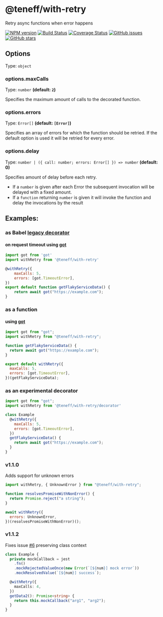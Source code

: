 # @teneff/with-retry

Retry async functions when error happens

[![NPM version][npm-img-latest]][npm-url]
[![Build Status][build-img]][build-url]
[![Coverage Status][coverage-image]][coverage-url]
[![GitHub issues][issues-image]][issues-url]
[![GitHub stars][github-stars-img]][github-stars-url]

## Options

Type: `object`

### options.maxCalls

Type: `number` **(default: `2`)**

Specifies the maximum amount of calls to the decorated function.

### options.errors

Type: `Error[]` **(default: `[Error]`)**

Specifies an array of errors for which the function should be retried. If the default option is used it will be retried for every error.

### options.delay

Type: `number | ({ call: number; errors: Error[] }) => number` **(default: 0)**

Specifies amount of delay before each retry.

- If a `number` is given after each Error the subsequent invocation will be delayed with a fixed amount.
- If a `function` returning `number` is given it will invoke the function and delay the invocations by the result

## Examples:

### as Babel [legacy decorator][legacy]

#### on request timeout using [got][got]

```javascript
import got from 'got'
import withRetry from '@teneff/with-retry'

@withRetry({
    maxCalls: 5,
    errors: [got.TimeoutError],
})
export default function getFlakyServiceData() {
    return await got("https://example.com");
}
```

### as a function

#### using [got][got]

```javascript
import got from "got";
import withRetry from "@teneff/with-retry";

function getFlakyServiceData() {
  return await got("https://example.com");
}

export default withRetry({
  maxCalls: 5,
  errors: [got.TimeoutError],
})(getFlakyServiceData);
```

### as an experimental decorator

```javascript
import got from "got";
import withRetry from '@teneff/with-retry/decorator'

class Example
  @withRetry({
    maxCalls: 5,
    errors: [got.TimeoutError],
  })
  getFlakyServiceData() {
    return await got("https://example.com");
  }
}
```

### v1.1.0

Adds support for unknown errors

```javascript
import withRetry, { UnknownError } from "@teneff/with-retry";

function resolvesPromiseWithNonError() {
  return Promise.reject("a string");
}

await withRetry({
  errors: UnknownError,
})(resolvesPromiseWithNonError)();
```

### v1.1.2

Fixes issue [#6](https://github.com/Teneff/withRetry/issues/6) preserving class context

```typescript
class Example {
  private mockCallback = jest
    .fn()
    .mockRejectedValueOnce(new Error(`[${num}] mock error`))
    .mockResolvedValue(`[${num}] success`);

  @withRetry({
    maxCalls: 4,
  })
  getData2(): Promise<string> {
    return this.mockCallback("arg1", "arg2");
  }
}
```

[got]: http://npmjs.com/package/got
[legacy]: https://babeljs.io/docs/en/babel-plugin-proposal-decorators#legacy
[npm-img-latest]: https://img.shields.io/npm/v/@teneff/with-retry/latest.svg?logo=npm&style=flat
[npm-img-next]: https://img.shields.io/npm/v/@teneff/with-retry/next.svg?logo=npm&style=flat
[npm-url]: https://www.npmjs.com/package/@teneff/with-retry
[build-img]: https://github.com/teneff/withRetry/actions/workflows/build.yml/badge.svg?branch=master
[build-url]: https://github.com/teneff/withRetry/actions?query=branch%3Amaster
[coverage-image]: https://img.shields.io/codecov/c/github/Teneff/withRetry/master.svg?logo=codecov&style=flat
[coverage-url]: https://codecov.io/gh/Teneff/withRetry/branch/master
[issues-image]: https://img.shields.io/github/issues/Teneff/withRetry/bug.svg?logo=github&style=flat
[issues-url]: https://github.com/teneff/withRetry/issues
[github-stars-img]: https://img.shields.io/github/stars/teneff/withRetry.svg?logo=github&logoColor=fff
[github-stars-url]: https://github.com/teneff/withRetry/stargazers
